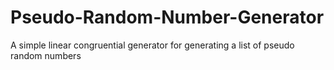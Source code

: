 # Pseudo-Random-Number-Generator
A simple linear congruential generator for generating a list of pseudo random numbers
